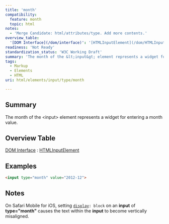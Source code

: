 ```yaml
---
title: 'month'
compatibility:
  feature: month
  topic: html
notes:
  - 'Merge Candidate: html/attributes/type. Add more contents.'
overview_table:
  '[DOM Interface](/dom/interface)': '[HTMLInputElement](/dom/HTMLInputElement)'
readiness: 'Not Ready'
standardization_status: 'W3C Working Draft'
summary: 'The month of the &lt;input&gt; element represents a widget for entering a month value.'
tags:
  - Markup
  - Elements
  - HTML
uri: html/elements/input/type/month

---
```

## Summary

The month of the &lt;input&gt; element represents a widget for entering a month value.

## Overview Table

[DOM Interface](/dom/interface)
:   [HTMLInputElement](/dom/HTMLInputElement)

## Examples

``` html
<input type="month" value="2012-12">
```

## Notes

On Safari Mobile for iOS, setting [`display`](/css/properties/display)`: block` on an **input** of **type="month"** causes the text within the **input** to become vertically misaligned.

